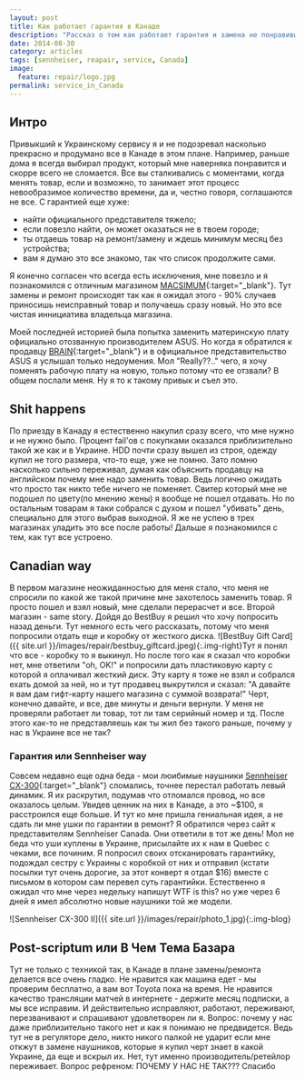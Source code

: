 ```yaml
---
layout: post
title: Как работает гарантия в Канаде
description: "Рассказ о том как работает гарантия и замена не понравившегося товара в Канаде."
date: 2014-08-30
category: articles
tags: [sennheiser, reapair, service, Canada]
image:
  feature: repair/logo.jpg
permalink: service_in_Canada
---
```

## Интро
Привыкший к Украинскому сервису я и не подозревал насколько прекрасно и продумано все в Канаде в этом плане. Например, раньше дома я всегда выбирал продукт, который мне наверняка понравится и скорре всего не сломается. Все вы сталкивались с моментами, когда менять товар, если и возможно, то занимает этот процесс невообразимое количество времени, да и, честно говоря, соглашаются не все. С гарантией еще хуже:

- найти официального представителя тяжело;
- если повезло найти, он может оказаться не в твоем городе;
- ты отдаешь товар на ремонт/замену и ждешь минимум месяц без устройства;
- вам я думаю это все знакомо, так что список продолжите сами.

Я конечно согласен что всегда есть исключения, мне повезло и я познакомился с отличным магазином [MACSIMUM](http://macsimum.com.ua/){:target="_blank"}. Тут замены и ремонт происходят так как я ожидал этого - 90% случаев приносишь неисправный товар и получаешь сразу новый. Но это все чистая иннициатива владельца магазина.

Моей последней историей была попытка заменить материнскую плату официально отозванную производителем ASUS. Но когда я обратился к продавцу [BRAIN](http://brain.com.ua/){:target="_blank"} и в официальное представительство ASUS я услышал только недоумения. Мол "Really??.." чего, я хочу поменять рабочую плату на новую, только потому что ее отзвали? В общем послали меня. Ну я то к такому привык и съел это.

## Shit happens
По приезду в Канаду я естественно накупил сразу всего, что мне нужно и не нужно было. Процент fail'ов с покупками оказался приблизительно такой же как и в Украине. HDD почти сразу вышел из строя, одежду купил не того размера, что-то еще, уже не помню. Зато помню насколько сильно переживал, думая как объяснить продавцу на английском почему мне надо заменить товар. Ведь логично ожидать что просто так никто тебе ничего не поменяет. Свитер который мне не подошел по цвету(по мнению жены) я вообще не пошел отдавать. Но по остальным товарам я таки собрался с духом и пошел "убивать" день, специально для этого выбрав выходной. Я же не успею в трех магазинах уладить это все после работы! Дальше я познакомился с тем, как тут все устроено.

## Canadian way
В первом магазине неожиданностью для меня стало, что меня не спросили по какой же такой причине мне захотелось заменить товар. Я просто пошел и взял новый, мне сделали перерасчет и все. Второй магазин - same story. Дойдя до BestBuy я решил что хочу попросить назад деньги. Тут немного есть чего рассказать, потому что меня попросили отдать еще и коробку от жесткого диска. ![BestBuy Gift Card]({{ site.url }}/images/repair/bestbuy_giftcard.jpeg){:.img-right}Тут я понял что все - коробку то я выкинул. Но после того как я сказал что коробки нет, мне ответили "oh, OK!" и попросили дать пластиковую карту с которой я оплачивал жесткий диск. Эту карту я тоже не взял и собрался ехать домой за ней, но и тут продавец выкрутился и сказал: "А давайте я вам дам гифт-карту нашего магазина с суммой возврата!" Черт, конечно давайте, и все, две минуты и деньги вернули. У меня не проверяли работает ли товар, тот ли там серийный номер и тд. После этого как-то не представляешь как ты жил без такого раньше, почему у нас в Украине все не так?

### Гарантия  или Sennheiser way
Совсем недавно еще одна беда - мои люибимые наушники [Sennheiser CX-300](http://en-us.sennheiser.com/noise-cancelling-earbuds-headphones-cx-300-ii-precision){:target="_blank"} сломались, точнее перестал работать левый динамик. Я их раскрутил, подумав что отломался провод, но все оказалось целым. Увидев ценник на них в Канаде, а это ~$100, я расстроился еще больше. И тут ко мне пришла гениальная идея, а не сдать ли мне ушки по гарантии в ремонт? Я обратился через сайт к представителям Sennheiser Canada. Они ответили в тот же день! Мол не беда что уши куплены в Украине, присылайте их к нам в Quebec с чеками, все починим. Я попросил своих отсканировать гарантийку, подождал сестру с Украины с коробкой от них и отправил (кстати посылки тут очень дорогие, за этот конверт я отдал $16) вместе с письмом в котором сам перевел суть гарантийки. Естественно я ожидал что мне через недельку напишут WTF is this? но уже через 6 дней я имел абсолютно новые наушники той же модели.

![Sennheiser CX-300 II]({{ site.url }}/images/repair/photo_1.jpg){:.img-blog}

## Post-scriptum или В Чем Тема Базара
Тут не только с техникой так, в Канаде в плане замены/ремонта делается все очень гладко. Не нравится как машина едет - мы проверим бесплатно, а вам вот Toyota пока на время. Не нравится качество трансляции матчей в интернете - держите месяц подписки, а мы все исправим. И действительно исправляют, работают, переживают, перезванивают и спрашивают удовлетворен ли я.
Вопрос: почему у нас даже приблизительно такого нет и как я понимаю не предвидется. Ведь тут не в регуляторе дело, никто никого палкой не ударит если мне откжут в замене наушников, которые я купил черт знает в какой Украине, да еще и вскрыл их. Нет, тут именно производитель/ретейлор переживает. Вопрос рефреном: ПОЧЕМУ У НАС НЕ ТАК???
Спасибо
